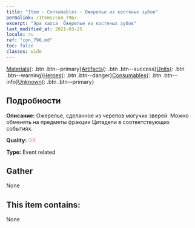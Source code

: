 ```yaml
---
title: "Item - Consumables - Ожерелье из костяных зубов"
permalink: /Items/con_796/
excerpt: "Эра хаоса  Ожерелье из костяных зубов"
last_modified_at: 2021-03-25
locale: ru
ref: "con_796.md"
toc: false
classes: wide
---
```

 [Materials](/ru/Items/){: .btn .btn--primary}[Artifacts](/ru/Items/Artifacts/){: .btn .btn--success}[Units](/ru/Items/Units/){: .btn .btn--warning}[Heroes](/ru/Items/Heroes/){: .btn .btn--danger}[Consumables](/ru/Items/Consumables/){: .btn .btn--info}[Unknown](/ru/Items/Unknown/){: .btn .btn--primary}

## Подробности
 **Описание:** Ожерелье, сделанное из черепов могучих зверей. Можно обменять на предметы фракции Цитадели в соответствующих событиях.

 **Quality:** <span style="color: #DA70D6">OK</span>

 **Type:** Event related

## Gather

  None

## This item contains:

  None

